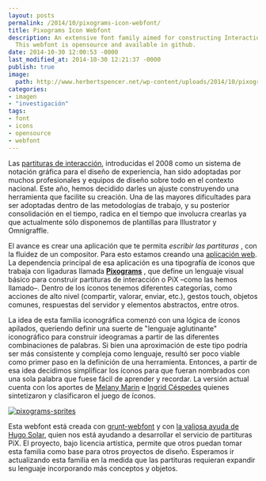 ```yaml
---
layout: posts
permalink: /2014/10/pixograms-icon-webfont/
title: Pixograms Icon Webfont
description: An extensive font family aimed for constructing Interaction Scores (PiX).
  This webfont is opensource and available in github.
date: 2014-10-30 12:00:53 -0000
last_modified_at: 2014-10-30 12:21:37 -0000
publish: true
image:
  path: http://www.herbertspencer.net/wp-content/uploads/2014/10/pixograms.gif
categories:
- imagen
- "investigación"
tags:
- font
- icons
- opensource
- webfont
---
```

Las [partituras de interacción](http://herbertspencer.net/2008/11/partituras-de-interaccion-2/ "Partituras de Interacción"), introducidas el 2008 como un sistema de notación gráfica para el diseño de experiencia, han sido adoptadas por muchos profesionales y equipos de diseño sobre todo en el contexto nacional. Este año, hemos decidido darles un ajuste construyendo una herramienta que facilite su creación. Una de las mayores dificultades para ser adoptadas dentro de las metodologías de trabajo, y su posterior consolidación en el tiempo, radica en el tiempo que involucra crearlas ya que actualmente sólo disponemos de plantillas para Illustrator y Omnigraffle.

El avance es crear una aplicación que te permita _escribir las partituras_ , con la fluidez de un compositor. Para esto estamos creando una [aplicación web](http://eadpucv.github.io/pix "PiX"). La dependencia principal de esa aplicación es una tipografía de íconos que trabaja con ligaduras llamada **[Pixograms](http://eadpucv.github.io/pixograms "PiXograms")** , que define un lenguaje visual básico para construir partituras de interacción o PiX –como las hemos llamado–. Dentro de los íconos tenemos diferentes categorías, como acciones de alto nivel (compartir, valorar, enviar, etc.), gestos touch, objetos comunes, respuestas del servidor y elementos abstractos, entre otros.

La idea de esta familia iconográfica comenzó con una lógica de íconos apilados, queriendo definir una suerte de "lenguaje aglutinante" iconográfico para construir ideogramas a partir de las diferentes combinaciones de palabras. Si bien una aproximación de este tipo podría ser más consistente y compleja como lenguaje, resultó ser poco viable como primer paso en la definición de una herramienta. Entonces, a partir de esa idea decidimos simplificar los íconos para que fueran nombrados con una sola palabra que fuese fácil de aprender y recordar. La versión actual cuenta con los aportes de [Melany Marin](http://wiki.ead.pucv.cl/index.php/Melany_Marin) e [Ingrid Céspedes](http://wiki.ead.pucv.cl/index.php/Ingrid_C%C3%A9spedes) quienes sintetizaron y clasificaron el juego de íconos.

[![pixograms-sprites](/assets/uploads/2014/10/pixograms-sprites-470x293.png)](/assets/uploads/2014/10/pixograms-sprites.png)

Esta webfont está creada con [grunt-webfont](https://github.com/sapegin/grunt-webfont) y con [la valiosa ayuda de Hugo Solar](http://blog.hugo.solar/2014/08/crear-webfonts-ligaduras-con-svg-mediante-grunt-webfont/), quien nos está ayudando a desarrollar el servicio de partituras PiX. El proyecto, bajo licencia artística, permite que otros puedan tomar esta familia como base para otros proyectos de diseño. Esperamos ir actualizando esta familia en la medida que las partituras requieran expandir su lenguaje incorporando más conceptos y objetos.
